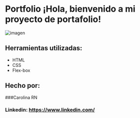 # Portfolio ¡Hola, bienvenido a mi proyecto de portafolio!

![imagen](https://cdn1.gnarususercontent.com.br/6/450324/9facae6f-79bf-48f3-b3a9-b4f9284802d7.png)  

## Herramientas utilizadas:
* HTML
* CSS
* Flex-box

## Hecho por:
###Carolina RN
### Linkedin: https://www.linkedin.com/
